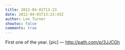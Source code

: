```yaml
---
title: 2012-04-01T13-23
date: 2012-04-01T13:23:43Z
author: Lee Turner
showtoc: false
comments: true
---
```


First one of the year. [pic] — http://path.com/p/3JJCGh

